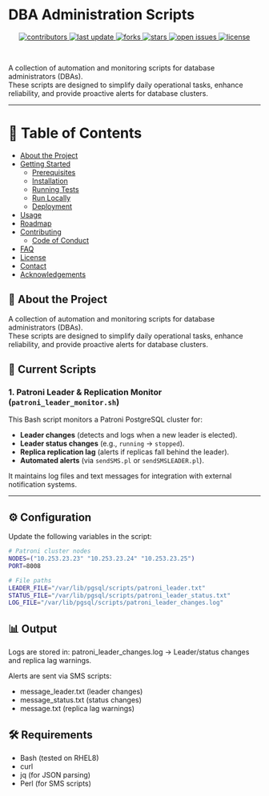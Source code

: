 # DBA Administration Scripts

<div align="center">
  
<!-- Badges -->
<p>
  <a href="https://github.com/RezarLO/dba-administration-scripts/graphs/contributors">
    <img src="https://img.shields.io/github/contributors/RezarLO/dba-administration-scripts" alt="contributors" />
  </a>
  <a href="">
    <img src="https://img.shields.io/github/last-commit/RezarLO/dba-administration-scripts" alt="last update" />
  </a>
  <a href="https://github.com/RezarLO/dba-administration-scripts/network/members">
    <img src="https://img.shields.io/github/forks/RezarLO/dba-administration-scripts" alt="forks" />
  </a>
  <a href="https://github.com/RezarLO/dba-administration-scripts/stargazers">
    <img src="https://img.shields.io/github/stars/RezarLO/dba-administration-scripts" alt="stars" />
  </a>
  <a href="https://github.com/RezarLO/dba-administration-scripts/issues/">
    <img src="https://img.shields.io/github/issues/RezarLO/dba-administration-scripts" alt="open issues" />
  </a>
  <a href="https://github.com/RezarLO/dba-administration-scripts/blob/master/LICENSE">
    <img src="https://img.shields.io/github/license/RezarLO/dba-administration-scripts.svg" alt="license" />
  </a>
</p>
   
</div>

<br />

A collection of automation and monitoring scripts for database administrators (DBAs).  
These scripts are designed to simplify daily operational tasks, enhance reliability, and provide proactive alerts for database clusters.

---

<!-- Table of Contents -->
# :notebook_with_decorative_cover: Table of Contents

- [About the Project](#star2-about-the-project)
- [Getting Started](#toolbox-getting-started)
  * [Prerequisites](#bangbang-prerequisites)
  * [Installation](#gear-installation)
  * [Running Tests](#test_tube-running-tests)
  * [Run Locally](#running-run-locally)
  * [Deployment](#triangular_flag_on_post-deployment)
- [Usage](#eyes-usage)
- [Roadmap](#compass-roadmap)
- [Contributing](#wave-contributing)
  * [Code of Conduct](#scroll-code-of-conduct)
- [FAQ](#grey_question-faq)
- [License](#warning-license)
- [Contact](#handshake-contact)
- [Acknowledgements](#gem-acknowledgements)



<!-- About the Project -->
## :star2: About the Project
A collection of automation and monitoring scripts for database administrators (DBAs).  
These scripts are designed to simplify daily operational tasks, enhance reliability, and provide proactive alerts for database clusters.


## 🚀 Current Scripts

### 1. Patroni Leader & Replication Monitor (`patroni_leader_monitor.sh`)
This Bash script monitors a Patroni PostgreSQL cluster for:
- **Leader changes** (detects and logs when a new leader is elected).
- **Leader status changes** (e.g., `running` → `stopped`).
- **Replica replication lag** (alerts if replicas fall behind the leader).
- **Automated alerts** (via `sendSMS.pl` or `sendSMSLEADER.pl`).

It maintains log files and text messages for integration with external notification systems.

---

## ⚙️ Configuration

Update the following variables in the script:

```bash
# Patroni cluster nodes
NODES=("10.253.23.23" "10.253.23.24" "10.253.23.25")
PORT=8008

# File paths
LEADER_FILE="/var/lib/pgsql/scripts/patroni_leader.txt"
STATUS_FILE="/var/lib/pgsql/scripts/patroni_leader_status.txt"
LOG_FILE="/var/lib/pgsql/scripts/patroni_leader_changes.log"
```

## 📊 Output
Logs are stored in:
patroni_leader_changes.log → Leader/status changes and replica lag warnings.

Alerts are sent via SMS scripts:
  - message_leader.txt (leader changes)
  - message_status.txt (status changes)
  - message.txt (replica lag warnings)

## 🛠 Requirements
  - Bash (tested on RHEL8)
  - curl
  - jq (for JSON parsing)
  - Perl (for SMS scripts)


